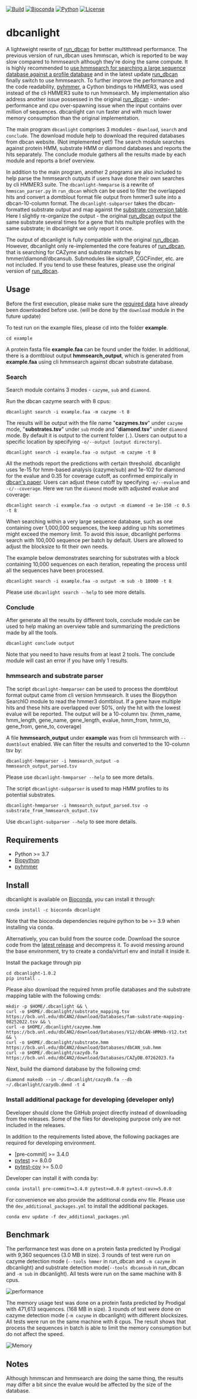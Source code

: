 [![Build](https://img.shields.io/github/actions/workflow/status/chtsai0105/dbcanlight/python-versions.yml?branch=main&logo=github)](https://github.com/chtsai0105/dbcanlight/actions/workflows/python-versions.yml)
[![Bioconda](https://img.shields.io/conda/v/bioconda/dbcanlight?logo=anaconda&color=orange)][Bioconda]
[![Python](https://img.shields.io/badge/python-3.7_%7C_3.8_%7C_3.9_%7C_3.10_%7C_3.11_%7C_3.12-blue?logo=python)](https://github.com/chtsai0105/dbcanlight/actions/workflows/python-versions.yml)
[![License](https://img.shields.io/github/license/chtsai0105/dbcanlight?label=license)](https://github.com/chtsai0105/dbcanlight/blob/master/LICENSE)

# dbcanlight

A lightweight rewrite of [run_dbcan] for better multithread performance. The previous version of run_dbcan uses hmmscan, which is
reported to be way slow compared to hmmsearch although they're doing the same compute. It is highly recommended to [use hmmsearch
for searching a large sequence database against a profile database][hmmscan_vs_hmmsearch] and in the latest update [run_dbcan]
finally switch to use hmmsearch. To further improve the performance and the code readability, [pyhmmer], a Cython bindings to
HMMER3, was used instead of the cli HMMER3 suite to run hmmsearch. My implementation also address another issue possessed in the
original [run_dbcan] - under-performance and cpu over-spawning issue when the input contains over million of sequences. dbcanlight
can run faster and with much lower memory consumption than the original implementation.

The main program `dbcanlight` comprises 3 modules - `download`, `search` and `conclude`. The download module help to download the
required databases from dbcan website. (Not implemented yet!) The search module searches against protein HMM, substrate HMM or
diamond databases and reports the hits separately. The conclude module gathers all the results made by each module and reports a
brief overview.

In addition to the main program, another 2 programs are also included to help parse the hmmsearch outputs if users have done their
own searches by cli HMMER3 suite. The `dbcanlight-hmmparse` is a rewrite of `hmmscan_parser.py` in `run_dbcan` which can be used
to filter the overlapped hits and convert a domtblout format file output from hmmer3 suite into a dbcan-10-column format. The
`dbcanlight-subparser` takes the dbcan-formatted substrate output and map against the [substrate conversion table][dbcansub]. Here
I slightly re-organize the output - the original [run_dbcan] output the same substrate several times for a gene that hits multiple
profiles with the same substrate; in dbcanlight we only report it once.

The output of dbcanlight is fully compatible with the original [run_dbcan]. However, dbcanlight only re-implemented the core
features of [run_dbcan], that is searching for CAZyme and substrate matches by hmmer/diamond/dbcansub. Submodules like signalP,
CGCFinder, etc. are not included. If you tend to use these features, please use the original version of [run_dbcan].

## Usage

Before the first execution, please make sure the [required data](#required_data) have already been downloaded before use. (will be
done by the `download` module in the future update)

To test run on the example files, please cd into the folder **example**.

```
cd example
```

A protein fasta file **example.faa** can be found under the folder. In additional, there is a domtblout output
**hmmsearch_output**, which is generated from **example.faa** using cli hmmsearch against dbcan substrate database.

### Search

Search module contains 3 modes - `cazyme`, `sub` and `diamond`.

Run the dbcan cazyme search with 8 cpus:

```
dbcanlight search -i example.faa -m cazyme -t 8
```

The results will be output with the file name "**cazymes.tsv**" under `cazyme` mode, "**substrates.tsv**" under `sub` mode and
"**diamond.tsv**" under `diamond` mode. By default it is output to the current folder (`.`). Users can output to a specific
location by specifying `-o/--output [output directory]`.

```
dbcanlight search -i example.faa -o output -m cazyme -t 8
```

All the methods report the predictions with certain threshold. dbcanlight uses 1e-15 for hmm-based analysis (cazyme/sub) and
1e-102 for diamond for the evalue and 0.35 for coverage cutoff, as confirmed empirically in [dbcan's paper][dbcan2_paper]. Users
can adjust these cutoff by specifying `-e/--evalue` and `-c/--coverage`. Here we run the `diamond` mode with adjusted evalue and
coverage:

```
dbcanlight search -i example.faa -o output -m diamond -e 1e-150 -c 0.5 -t 8
```

When searching within a very large sequence database, such as one containing over 1,000,000 sequences, the keep adding up hits
sometimes might exceed the memory limit. To avoid this issue, dbcanlight performs search with 100,000 sequence per batch by
default. Users are allowed to adjust the blocksize to fit their own needs.

The example below demonstrates searching for substrates with a block containing 10,000 sequences on each iteration, repeating the
process until all the sequences have been processed.

```
dbcanlight search -i example.faa -o output -m sub -b 10000 -t 8
```

Please use `dbcanlight search --help` to see more details.

### Conclude

After generate all the results by different tools, conclude module can be used to help making an overview table and summarizing
the predictions made by all the tools.

```
dbcanlight conclude output
```

Note that you need to have results from at least 2 tools. The conclude module will cast an error if you have only 1 results.

### hmmsearch and substrate parser

The script `dbcanlight-hmmparser` can be used to process the domtblout format output came from cli version hmmsearch. It uses the
Biopython SearchIO module to read the hmmer3 domtblout. If a gene have multiple hits and these hits are overlapped over 50%, only
the hit with the lowest evalue will be reported. The output will be a 10-column tsv. (hmm_name, hmm_length, gene_name,
gene_length, evalue, hmm_from, hmm_to, gene_from, gene_to, coverage)

A file **hmmsearch_output** under **example** was from cli hmmsearch with `--domtblout` enabled. We can filter the results and
converted to the 10-column tsv by:

```
dbcanlight-hmmparser -i hmmsearch_output -o hmmsearch_output_parsed.tsv
```

Please use `dbcanlight-hmmparser --help` to see more details.

The script `dbcanlight-subparser` is used to map HMM profiles to its potential substrates.

```
dbcanlight-hmmparser -i hmmsearch_output_parsed.tsv -o substrate_from_hmmsearch_output.tsv
```

Use `dbcanlight-subparser --help` to see more details.

## Requirements

- Python >= 3.7
- [Biopython]
- [pyhmmer]

## Install

dbcanlight is available on [Bioconda], you can install it through:

```
conda install -c bioconda dbcanlight
```

Note that the bioconda dependencies require python to be >= 3.9 when installing via conda.

Alternatively, you can build from the source code. Download the source code from the [latest
release](https://github.com/chtsai0105/dbcanlight/releases/latest) and decompress it. To avoid messing around the base
environment, try to create a conda/virturl env and install it inside it.

Install the package through pip

```
cd dbcanlight-1.0.2
pip install .
```

<a name="required_data"></a>Please also download the required hmm profile databases and the substrate mapping table with the
following cmds:

```
mkdir -p $HOME/.dbcanlight && \
curl -o $HOME/.dbcanlight/substrate_mapping.tsv https://bcb.unl.edu/dbCAN2/download/Databases/fam-substrate-mapping-08252022.tsv && \
curl -o $HOME/.dbcanlight/cazyme.hmm https://bcb.unl.edu/dbCAN2/download/Databases/V12/dbCAN-HMMdb-V12.txt && \
curl -o $HOME/.dbcanlight/substrate.hmm https://bcb.unl.edu/dbCAN2/download/Databases/dbCAN_sub.hmm
curl -o $HOME/.dbcanlight/cazydb.fa https://bcb.unl.edu/dbCAN2/download/Databases/CAZyDB.07262023.fa
```

Next, build the diamond database by the following cmd:

```
diamond makedb --in ~/.dbcanlight/cazydb.fa --db ~/.dbcanlight/cazydb.dmnd -t 4
```

### Install additional package for developing (developer only)

Developer should clone the GitHub project directly instead of downloading from the releases. Some of the files for developing
purpose only are not included in the releases.

In addition to the requirements listed above, the following packages are required for developing environment.

- [pre-commit] >= 3.4.0
- [pytest] >= 8.0.0
- [pytest-cov] >= 5.0.0

Developer can install it with conda by:

```
conda install pre-commit>=3.4.0 pytest>=8.0.0 pytest-cov>=5.0.0
```

For convenience we also provide the additional conda env file. Please use the `dev_additional_packages.yml` to install the additional packages.

```
conda env update -f dev_additional_packages.yml
```

## Benchmark

The performance test was done on a protein fasta predicted by Prodigal with 9,360 sequences (3.0 MB in size). 3 rounds of test
were run on cazyme detection mode (`--tools hmmer` in run_dbcan and `-m cazyme` in dbcanlight) and substrate detection
mode(`--tools dbcansub` in run_dbcan and `-m sub` in dbcanlight). All tests were run on the same machine with 8 cpus.

![performance](misc/performance_comparison.svg)

The memory usage test was done on a protein fasta predicted by Prodigal with 471,613 sequences. (168 MB in size). 3 rounds of test
were done on cazyme detection mode (`-m cazyme` in dbcanlight) with different blocksizes. All tests were run on the same machine
with 8 cpus. The result shows that process the sequences in batch is able to limit the memory consumption but do not affect the
speed.

![Memory](misc/performance_blocksize.svg)

## Notes

Although hmmscan and hmmsearch are doing the same thing, the results may differ a bit since the evalue would be affected by the
size of the database.

[run_dbcan]: https://github.com/linnabrown/run_dbcan
[hmmscan_vs_hmmsearch]: http://cryptogenomicon.org/hmmscan-vs-hmmsearch-speed-the-numerology.html
[pyhmmer]: https://pyhmmer.readthedocs.io/en/stable/index.html
[dbcansub]: http://bcb.unl.edu/dbCAN2/download/Databases/fam-substrate-mapping-08252022.tsv
[dbcan2_paper]: https://doi.org/10.1093/nar/gky418
[Biopython]: https://biopython.org/
[Bioconda]: https://anaconda.org/bioconda/dbcanlight
[pytest]: https://docs.pytest.org/en/stable/
[pytest-cov]: https://pytest-cov.readthedocs.io/en/stable/

